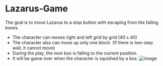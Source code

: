 # Lazarus-Game
The goal is to move Lazarus to a stop button with escaping from the falling boxes.
+ The character can moves right and left grid by grid (40 x 40)
+ The character also can move up only one block. (If there is two-step wall, it cannot move)
+ During the play, the next box is falling to the current position. 
+ It will be game over when the character is squished by a box.
![image](https://user-images.githubusercontent.com/80284104/220002557-5202671e-964d-4c62-920e-bca98e39c37b.png)
